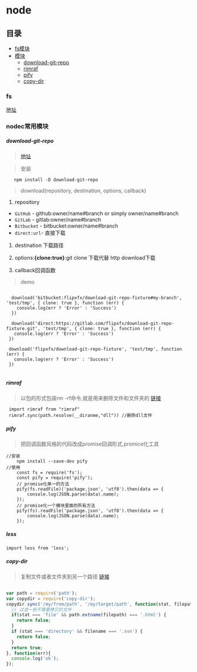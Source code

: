 # node

## 目录

* [fs模块](#fs)
* [模块](#模块)
  * [download-git-repo](#download-git-repo)
  * [rimraf](#rimraf)
  * [pify](#pify)
  * [copy-dir](#copy-dir)

### fs
[地址](http://javascript.ruanyifeng.com/nodejs/fs.html)

### nodec常用模块

##### download-git-repo

> [地址](https://github.com/flipxfx/download-git-repo#downloadrepository-destination-options-callback)

> 安装

```
   npm install -D download-git-repo
```

> download(repository, destination, options, callback)

1. repository

* `GitHub` - github:owner/name#branch or simply owner/name#branch
* `GitLab` - gitlab:owner/name#branch
* `Bitbucket` - bitbucket:owner/name#branch
* `direct:url`- 直接下载

1. destination 下载路径

1. options:**{clone:true}**:git clone 下载代替 http download下载

1. callback回调函数

> demo

```git

  download('bitbucket:flipxfx/download-git-repo-fixture#my-branch', 'test/tmp', { clone: true }, function (err) {
    console.log(err ? 'Error' : 'Success')
  })

  download('direct:https://gitlab.com/flipxfx/download-git-repo-fixture.git', 'test/tmp', { clone: true }, function (err) {
   console.log(err ? 'Error' : 'Success')
 })
 
 download('flipxfx/download-git-repo-fixture', 'test/tmp', function (err) {
   console.log(err ? 'Error' : 'Success')
 })
 
```

##### rimraf

> 以包的形式包装rm -rf命令,就是用来删除文件和文件夹的 [链接](https://www.npmjs.com/package/rimraf)

```node
 import rimraf from "rimraf"
 rimraf.sync(path.resolve(__diranme,"dll")) //删除dll文件
```
##### pify

> 把回调函数风格的代码改成promise回调形式,promice化工具

```node
//安装
    npm install --save-dev pify 
//使用
    const fs = require('fs');
    const pify = require('pify');
    // promise化单一的方法
    pify(fs.readFile)('package.json', 'utf8').then(data => {
    	console.log(JSON.parse(data).name);
    });
    // promise化一个模块里面的所有方法
    pify(fs).readFile('package.json', 'utf8').then(data => {
    	console.log(JSON.parse(data).name);
    });
```

##### less

```git
import less from 'less';
```

##### copy-dir

> 复制文件或者文件夹到另一个路径
> [链接](https://github.com/liepinteam/copy-dir)

```javascript
 
var path = require('path');
var copydir = require('copy-dir');
copydir.sync('/my/from/path', '/my/target/path', function(stat, filepath, filename){
  // 过滤一些不需要拷贝的文件
  if(stat === 'file' && path.extname(filepath) === '.html') {
    return false;
  }
  if (stat === 'directory' && filename === '.svn') {
    return false;
  }
  return true;
}, function(err){
  console.log('ok');
});
```




